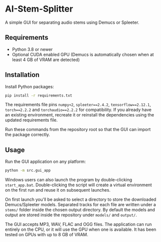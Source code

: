 # AI-Stem-Splitter

A simple GUI for separating audio stems using Demucs or Spleeter.

## Requirements

- Python 3.8 or newer
- Optional CUDA enabled GPU (Demucs is automatically chosen when at least
  4&nbsp;GB of VRAM are detected)


## Installation

Install Python packages:

```bash
pip install -r requirements.txt
```

The requirements file pins `numpy<2`, `spleeter==2.4.2`,
`tensorflow==2.12.1`, `torch==2.2.2` and `torchaudio==2.2.2` for
compatibility. If you already have an existing
environment, recreate it or reinstall the dependencies using the updated
requirements file.

Run these commands from the repository root so that the GUI can import the
package correctly.

## Usage

Run the GUI application on any platform:

```bash
python -m src.gui_app
```

Windows users can also launch the program by double-clicking
`start_app.bat`.
Double-clicking the script will create a virtual environment on the first run
and reuse it on subsequent launches.

On first launch you'll be asked to select a directory to store the downloaded
Demucs/Spleeter models. Separated tracks for each file are written under a
`stems/` folder inside the chosen output directory. By default the models and
output are stored inside the repository under `models/` and `output/`.

The GUI accepts MP3, WAV, FLAC and OGG files. The application can run entirely
on the CPU, or it will use the GPU when one is available. It has been tested on
GPUs with up to 8&nbsp;GB of VRAM.

